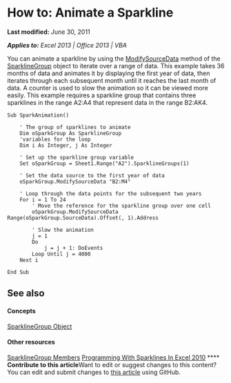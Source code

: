 
# How to: Animate a Sparkline

 **Last modified:** June 30, 2011

 _**Applies to:** Excel 2013 | Office 2013 | VBA_

You can animate a sparkline by using the  [ModifySourceData](35c1c1ed-b61d-2412-961f-8eb74b5563a2.md) method of the [SparklineGroup](cc694d97-a3d3-3473-2e37-0ede67b97680.md) object to iterate over a range of data. This example takes 36 months of data and animates it by displaying the first year of data, then iterates through each subsequent month until it reaches the last month of data. A counter is used to slow the animation so it can be viewed more easily. This example requires a sparkline group that contains three sparklines in the range A2:A4 that represent data in the range B2:AK4.




```
Sub SparkAnimation()

    ' The group of sparklines to animate
    Dim oSparkGroup As SparklineGroup
    'variables for the loop
    Dim i As Integer, j As Integer
    
    ' Set up the sparkline group variable
    Set oSparkGroup = Sheet1.Range("A2").SparklineGroups(1)
    
    ' Set the data source to the first year of data
    oSparkGroup.ModifySourceData "B2:M4"
    
    ' Loop through the data points for the subsequent two years
    For i = 1 To 24
        ' Move the reference for the sparkline group over one cell
        oSparkGroup.ModifySourceData Range(oSparkGroup.SourceData).Offset(, 1).Address
        
        ' Slow the animation
        j = 1
        Do
            j = j + 1: DoEvents
        Loop Until j = 4000
    Next i
    
End Sub
```


## See also


#### Concepts


 [SparklineGroup Object](cc694d97-a3d3-3473-2e37-0ede67b97680.md)
#### Other resources


 [SparklineGroup Members](dad308ee-d69b-748d-d0c8-ad63c643808f.md)
 [Programming With Sparklines In Excel 2010](http://msdn.microsoft.com/library/e26f3356-882e-44d5-94a5-c7e8d1026d78%28Office.15%29.aspx)
****   **Contribute to this article**Want to edit or suggest changes to this content? You can edit and submit changes to  [this article](https://github.com/jhershey00/VBA_Excel_Test/OpenXMLCon/articles/9a0062c5-4d7a-4236-82c2-7c51fba6f3c9.md) using GitHub.

